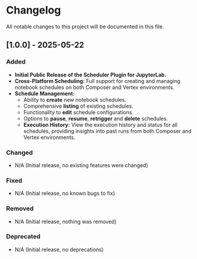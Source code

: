 # Changelog

All notable changes to this project will be documented in this file.

## [1.0.0] - 2025-05-22

### Added

- **Initial Public Release of the Scheduler Plugin for JupyterLab.**
- **Cross-Platform Scheduling:** Full support for creating and managing notebook schedules on both Composer and Vertex environments.
- **Schedule Management:**
  - Ability to **create** new notebook schedules.
  - Comprehensive **listing** of existing schedules.
  - Functionality to **edit** schedule configurations.
  - Options to **pause**, **resume**, **retrigger** and **delete** schedules.
  - **Execution History:** View the execution history and status for all schedules, providing insights into past runs from both Composer and Vertex environments.

### Changed

- N/A (Initial release, no existing features were changed)

### Fixed

- N/A (Initial release, no known bugs to fix)

### Removed

- N/A (Initial release, nothing was removed)

### Deprecated

- N/A (Initial release, no deprecations)
